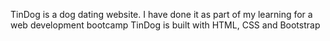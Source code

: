 TinDog is a dog dating website.
I have done it as part of my learning for a web development bootcamp
TinDog is built with HTML, CSS and Bootstrap

